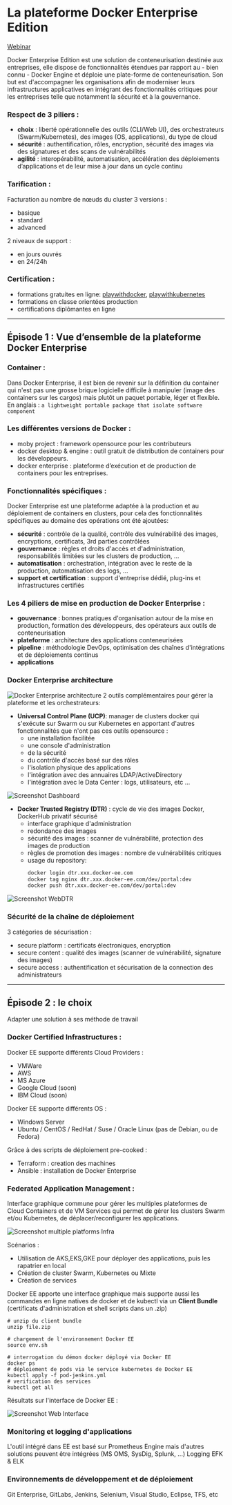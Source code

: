 
# La plateforme Docker Enterprise Edition
[Webinar](https://goto.docker.com/Webinaire-Series-On-Demand.html?aliId=262683773 "Tout ce que vous devez savoir sur la plateforme Docker Enterprise")

Docker Enterprise Edition est une solution de conteneurisation destinée aux entreprises, elle dispose de fonctionnalités étendues par rapport au - bien connu - Docker Engine et déploie une plate-forme de conteneurisation.
Son but est d'accompagner les organisations afin de moderniser leurs infrastructures applicatives en intégrant des fonctionnalités critiques pour les entreprises telle que notamment la sécurité et à la gouvernance.

### Respect de 3 piliers :
  - __choix__ : liberté opérationnelle des outils (CLI/Web UI), des orchestrateurs (Swarm/Kubernetes), des images (OS, applications), du type de cloud
  - __sécurité__ : authentification, rôles, encryption, sécurité des images via des signatures et des scans de vulnérabilités
  - __agilité__ : interopérabilité, automatisation, accélération des déploiements d’applications et de leur mise à jour dans un cycle continu

### Tarification :
Facturation au nombre de nœuds du cluster
3 versions :
 - basique
 - standard
 - advanced

2 niveaux de support :
 - en jours ouvrés
 - en 24/24h

### Certification :
- formations gratuites en ligne: [playwithdocker](https://training.play-with-docker.com/), [playwithkubernetes](https://training.play-with-kubernetes.com/)
- formations en classe orientées production
- certifications diplômantes en ligne

---

## Épisode 1 : Vue d’ensemble de la plateforme Docker Enterprise

### Container :
 Dans Docker Enterprise, il est bien de revenir sur la définition du container qui n'est pas une grosse brique logicielle difficile à manipuler (image des containers sur les cargos) mais plutôt un paquet portable, léger et flexible. En anglais : `a lightweight portable package that isolate software component`

### Les différentes versions de Docker :
  - moby project : framework opensource pour les contributeurs
  - docker desktop & engine : outil gratuit de distribution de containers pour les développeurs.
  - docker enterprise : plateforme d’exécution et de production de containers pour les entreprises.

### Fonctionnalités spécifiques :
Docker Enterprise est une plateforme adaptée à la production et au déploiement de containers en clusters, pour cela des fonctionnalités spécifiques au domaine des opérations ont été ajoutées:
  - __sécurité__ : contrôle de la qualité, contrôle des vulnérabilité des images, encryptions, certificats, 3rd parties contrôlées
  - __gouvernance__ : règles et droits d'accès et d'administration, responsabilités limitées sur les clusters de production, ...
  - __automatisation__ : orchestration, intégration avec le reste de la production, automatisation des logs, ...
  - __support et certification__ : support d'entreprise dédié, plug-ins et infrastructures certifiés

### Les 4 piliers de mise en production de Docker Enterprise :
  - __gouvernance__ : bonnes pratiques d'organisation autour de la mise en production, formation des développeurs, des opérateurs aux outils de conteneurisation
  - __plateforme__ : architecture des applications conteneurisées
  - __pipeline__ : méthodologie DevOps, optimisation des chaînes d'intégrations et de déploiements continus
  - __applications__

### Docker Enterprise architecture
![Docker Enterprise architecture](docker_ee_arch.png)
2 outils complémentaires pour gérer la plateforme et les orchestrateurs:
  - __Universal Control Plane (UCP)__: manager de clusters docker qui s'exécute sur Swarm ou sur Kubernetes en apportant d'autres fonctionnalités que n'ont pas ces outils opensource :
    - une installation facilitée
    - une console d'administration
    - de la sécurité
    - du contrôle d'accès basé sur des rôles
    - l'isolation physique des applications
    - l'intégration avec des annuaires LDAP/ActiveDirectory
    - l'intégration avec le Data Center : logs, utilisateurs, etc ...

  ![Screenshot Dashboard](docker_ee_dashboard.png)

  - __Docker Trusted Registry (DTR)__ : cycle de vie des images Docker, DockerHub privatif sécurisé
    - interface graphique d'administration
    - redondance des images
    - sécurité des images : scanner de vulnérabilité, protection des images de production
    - règles de promotion des images : nombre de vulnérabilités critiques
    - usage du repository:
      ```bash
      docker login dtr.xxx.docker-ee.com
      docker tag nginx dtr.xxx.docker-ee.com/dev/portal:dev
      docker push dtr.xxx.docker-ee.com/dev/portal:dev
       ```

  ![Screenshot WebDTR](docker_ee_dtr.png)

### Sécurité de la chaîne de déploiement
3 catégories de sécurisation :
  - secure platform : certificats électroniques, encryption
  - secure content : qualité des images (scanner de vulnérabilité, signature des images)
  - secure access : authentification et sécurisation de la connection des administrateurs

---
## Épisode 2 : le __choix__
Adapter une solution à ses méthode de travail

### Docker Certified Infrastructures :
Docker EE supporte différents Cloud Providers :
  - VMWare
  - AWS
  - MS Azure
  - Google Cloud (soon)
  - IBM Cloud (soon)

Docker EE supporte différents OS :
  - Windows Server
  - Ubuntu / CentOS / RedHat / Suse / Oracle Linux (pas de Debian, ou de Fedora)

Grâce à des scripts de déploiement pre-cooked :
  - Terraform : creation des machines
  - Ansible : installation de Docker Enterprise

### Federated Application Management :
Interface graphique commune pour gérer les multiples plateformes de Cloud Containers et de VM Services qui permet de gérer les clusters Swarm et/ou Kubernetes, de déplacer/reconfigurer les applications.

![Screenshot multiple platforms Infra](docker_ee_mult_platforms.png)


Scénarios :
  * Utilisation de AKS,EKS,GKE pour déployer des applications, puis les rapatrier en local
  * Création de cluster Swarm, Kubernetes ou Mixte
  * Création de services

Docker EE apporte une interface graphique mais supporte aussi les commandes en ligne natives de docker et de kubectl via un __Client Bundle__ (certificats d'administration et shell scripts dans un .zip)

  ```shell
  # unzip du client bundle
  unzip file.zip

  # chargement de l'environnement Docker EE
  source env.sh

  # interrogation du démon docker déployé via Docker EE
  docker ps
  # déploiement de pods via le service kubernetes de Docker EE
  kubectl apply -f pod-jenkins.yml
  # verification des services
  kubectl get all
  ```
Résultats sur l'interface de Docker EE :

![Screenshot Web Interface](docker_ee_web_mixed_kube_swarm.png)

### Monitoring et logging d'applications
L'outil intégré dans EE est basé sur Prometheus Engine mais d'autres solutions peuvent être intégrées (MS OMS, SysDig, Splunk, ...)
Logging EFK & ELK

### Environnements de développement et de déploiement
Git Enterprise, GitLabs, Jenkins, Selenium, Visual Studio, Eclipse, TFS, etc
